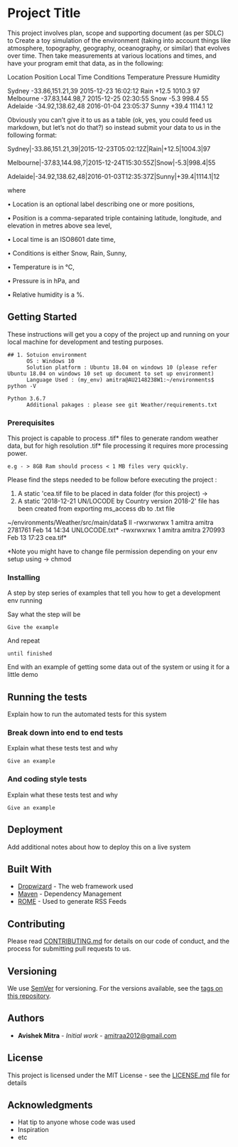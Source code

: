# Project Title

This project involves plan, scope and supporting document (as per SDLC) to Create a toy simulation of the environment (taking into account things like atmosphere, topography, geography, oceanography, or similar) that evolves over time. Then take measurements at various locations and times, and have your program emit that data, as in the following:


Location	Position	        Local Time	       Conditions	Temperature	Pressure	Humidity
						
Sydney	        -33.86,151.21,39	2015-12-23 16:02:12	Rain	        +12.5	        1010.3	        97
Melbourne	-37.83,144.98,7	        2015-12-25 02:30:55	Snow	        -5.3	        998.4	        55
Adelaide	-34.92,138.62,48	2016-01-04 23:05:37	Sunny	        +39.4	        1114.1	        12
						

Obviously you can’t give it to us as a table (ok, yes, you could feed us markdown, but let’s not do that?) so instead submit your data to us in the following format:

Sydney|-33.86,151.21,39|2015-12-23T05:02:12Z|Rain|+12.5|1004.3|97

Melbourne|-37.83,144.98,7|2015-12-24T15:30:55Z|Snow|-5.3|998.4|55

Adelaide|-34.92,138.62,48|2016-01-03T12:35:37Z|Sunny|+39.4|1114.1|12

where

•	Location is an optional label describing one or more positions,

•	Position is a comma-separated triple containing latitude, longitude, and elevation in metres above sea level,

•	Local time is an ISO8601 date time,

•	Conditions is either Snow, Rain, Sunny,

•	Temperature is in °C,

•	Pressure is in hPa, and

•	Relative humidity is a %.


## Getting Started

These instructions will get you a copy of the project up and running on your local machine for development and testing purposes. 

    ## 1. Sotuion environment
          OS : Windows 10
          Solution platform : Ubuntu 18.04 on windows 10 (please refer Ubuntu 18.04 on windows 10 set up document to set up environment)
          Language Used : (my_env) amitra@AU2148238W1:~/environments$ python -V
                                                                      Python 3.6.7
          Additional pakages : please see git Weather/requirements.txt

### Prerequisites

This project is capable to process .tif* files to generate random weather data, but for high resolution .tif* file processing it requires more processing power.

```
e.g - > 8GB Ram should process < 1 MB files very quickly.

```
Please find the steps needed to be follow before executing the project :
  1. A static 'cea.tif file to be placed in data folder (for this project) -> 
  2. A static '2018-12-21 UN/LOCODE by Country version 2018-2' file has been created from exporting ms_access db to .txt file  

~/environments/Weather/src/main/data$ ll
 -rwxrwxrwx 1 amitra amitra 2781761 Feb 14 14:34 UNLOCODE.txt*
 -rwxrwxrwx 1 amitra amitra  270993 Feb 13 17:23 cea.tif*

 *Note you might have to change file permission depending on your env setup using -> chmod


### Installing

A step by step series of examples that tell you how to get a development env running

Say what the step will be

```
Give the example
```

And repeat

```
until finished
```

End with an example of getting some data out of the system or using it for a little demo

## Running the tests

Explain how to run the automated tests for this system

### Break down into end to end tests

Explain what these tests test and why

```
Give an example
```

### And coding style tests

Explain what these tests test and why

```
Give an example
```

## Deployment

Add additional notes about how to deploy this on a live system

## Built With

* [Dropwizard](http://www.dropwizard.io/1.0.2/docs/) - The web framework used
* [Maven](https://maven.apache.org/) - Dependency Management
* [ROME](https://rometools.github.io/rome/) - Used to generate RSS Feeds

## Contributing

Please read [CONTRIBUTING.md](https://gist.github.com/PurpleBooth/b24679402957c63ec426) for details on our code of conduct, and the process for submitting pull requests to us.

## Versioning

We use [SemVer](http://semver.org/) for versioning. For the versions available, see the [tags on this repository](https://github.com/your/project/tags). 

## Authors

* **Avishek Mitra** - *Initial work* - amitraa2012@gmail.com

## License

This project is licensed under the MIT License - see the [LICENSE.md](LICENSE.md) file for details

## Acknowledgments

* Hat tip to anyone whose code was used
* Inspiration
* etc



